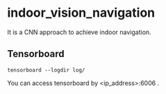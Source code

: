 # indoor_vision_navigation
It is a CNN approach to achieve indoor navigation.

## Tensorboard
```
tensorboard --logdir log/
```
You can access tensorboard by \<ip_address\>:6006 .